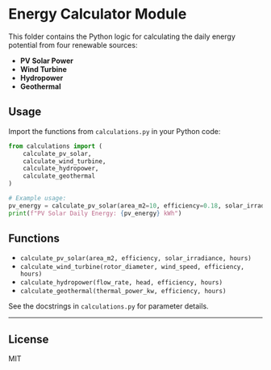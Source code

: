 # Energy Calculator Module

This folder contains the Python logic for calculating the daily energy potential from four renewable sources:

- **PV Solar Power**
- **Wind Turbine**
- **Hydropower**
- **Geothermal**

## Usage

Import the functions from `calculations.py` in your Python code:

```python
from calculations import (
    calculate_pv_solar,
    calculate_wind_turbine,
    calculate_hydropower,
    calculate_geothermal
)

# Example usage:
pv_energy = calculate_pv_solar(area_m2=10, efficiency=0.18, solar_irradiance=1, hours=5)
print(f"PV Solar Daily Energy: {pv_energy} kWh")
```

## Functions

- `calculate_pv_solar(area_m2, efficiency, solar_irradiance, hours)`
- `calculate_wind_turbine(rotor_diameter, wind_speed, efficiency, hours)`
- `calculate_hydropower(flow_rate, head, efficiency, hours)`
- `calculate_geothermal(thermal_power_kw, efficiency, hours)`

See the docstrings in `calculations.py` for parameter details.

---

## License

MIT
